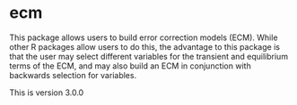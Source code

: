 # ecm

This package allows users to build error correction models (ECM). While other R packages allow users to do this, the advantage to this package is that the user may select different variables for the transient and equilibrium terms of the ECM, and may also build an ECM in conjunction with backwards selection for variables.  

This is version 3.0.0
